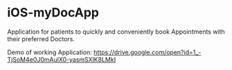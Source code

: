 # iOS-myDocApp
Application for patients to quickly and conveniently book Appointments with their preferred Doctors.

Demo of working Application:
https://drive.google.com/open?id=1_-TjSoM4e0J0mAulX0-yasmSXlK8LMkI 
